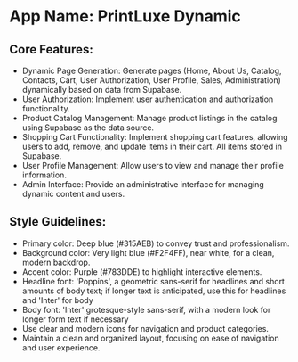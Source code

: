 # **App Name**: PrintLuxe Dynamic

## Core Features:

- Dynamic Page Generation: Generate pages (Home, About Us, Catalog, Contacts, Cart, User Authorization, User Profile, Sales, Administration) dynamically based on data from Supabase.
- User Authorization: Implement user authentication and authorization functionality.
- Product Catalog Management: Manage product listings in the catalog using Supabase as the data source.
- Shopping Cart Functionality: Implement shopping cart features, allowing users to add, remove, and update items in their cart. All items stored in Supabase.
- User Profile Management: Allow users to view and manage their profile information.
- Admin Interface: Provide an administrative interface for managing dynamic content and users.

## Style Guidelines:

- Primary color: Deep blue (#315AEB) to convey trust and professionalism.
- Background color: Very light blue (#F2F4FF), near white, for a clean, modern backdrop.
- Accent color: Purple (#783DDE) to highlight interactive elements.
- Headline font: 'Poppins', a geometric sans-serif for headlines and short amounts of body text; if longer text is anticipated, use this for headlines and 'Inter' for body
- Body font: 'Inter' grotesque-style sans-serif, with a modern look for longer form text if necessary
- Use clear and modern icons for navigation and product categories.
- Maintain a clean and organized layout, focusing on ease of navigation and user experience.